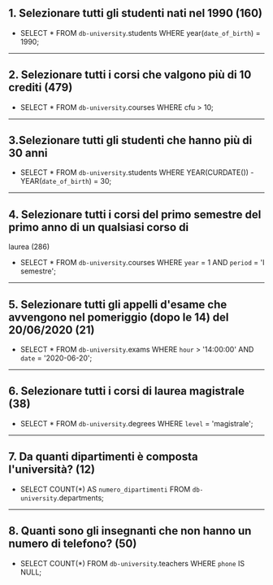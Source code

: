 ## 1. Selezionare tutti gli studenti nati nel 1990 (160)

- SELECT \*
  FROM
  `db-university`.students
  WHERE
  year(`date_of_birth`) = 1990;

---

## 2. Selezionare tutti i corsi che valgono più di 10 crediti (479)

- SELECT \*
  FROM
  `db-university`.courses
  WHERE
  cfu > 10;

---

## 3.Selezionare tutti gli studenti che hanno più di 30 anni

- SELECT \*
  FROM
  `db-university`.students
  WHERE
  YEAR(CURDATE()) - YEAR(`date_of_birth`) = 30;

---

## 4. Selezionare tutti i corsi del primo semestre del primo anno di un qualsiasi corso di

laurea (286)

- SELECT \*
  FROM
  `db-university`.courses
  WHERE
  `year` = 1 AND `period` = 'I semestre';

---

## 5. Selezionare tutti gli appelli d'esame che avvengono nel pomeriggio (dopo le 14) del 20/06/2020 (21)

- SELECT \*
  FROM
  `db-university`.exams
  WHERE
  `hour` > '14:00:00' AND `date` = '2020-06-20';

---

## 6. Selezionare tutti i corsi di laurea magistrale (38)

- SELECT \*
  FROM
  `db-university`.degrees
  WHERE
  `level` = 'magistrale';

---

## 7. Da quanti dipartimenti è composta l'università? (12)

- SELECT
  COUNT(\*) AS `numero_dipartimenti`
  FROM
  `db-university`.departments;

---

## 8. Quanti sono gli insegnanti che non hanno un numero di telefono? (50)

- SELECT
  COUNT(\*)
  FROM
  `db-university`.teachers
  WHERE
  `phone` IS NULL;
